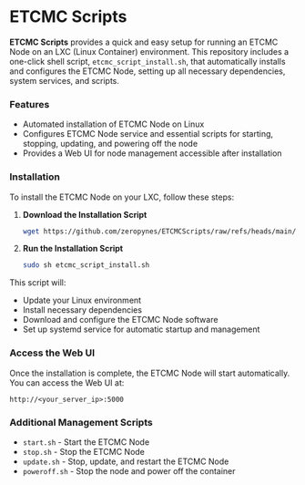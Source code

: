 # ETCMC Scripts

**ETCMC Scripts** provides a quick and easy setup for running an ETCMC Node on an LXC (Linux Container) environment. This repository includes a one-click shell script, `etcmc_script_install.sh`, that automatically installs and configures the ETCMC Node, setting up all necessary dependencies, system services, and scripts.

### Features

- Automated installation of ETCMC Node on Linux
- Configures ETCMC Node service and essential scripts for starting, stopping, updating, and powering off the node
- Provides a Web UI for node management accessible after installation

### Installation

To install the ETCMC Node on your LXC, follow these steps:

1. **Download the Installation Script**
   ```sh
   wget https://github.com/zeropynes/ETCMCScripts/raw/refs/heads/main/etcmc_script_install.sh
   ```

2. **Run the Installation Script**
   ```sh
   sudo sh etcmc_script_install.sh
   ```

This script will:
- Update your Linux environment
- Install necessary dependencies
- Download and configure the ETCMC Node software
- Set up systemd service for automatic startup and management

### Access the Web UI

Once the installation is complete, the ETCMC Node will start automatically. You can access the Web UI at:
```
http://<your_server_ip>:5000
```

### Additional Management Scripts

- `start.sh` - Start the ETCMC Node
- `stop.sh` - Stop the ETCMC Node
- `update.sh` - Stop, update, and restart the ETCMC Node
- `poweroff.sh` - Stop the node and power off the container

